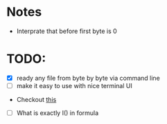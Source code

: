 # Notes
- Interprate that before first byte is 0

# TODO:
- [x] ready any file from byte by byte via command line
- [ ] make it easy to use with nice terminal UI
 - Checkout [this](https://github.com/ratatui-org/ratatui)
- [ ] What is exactly I() in formula
